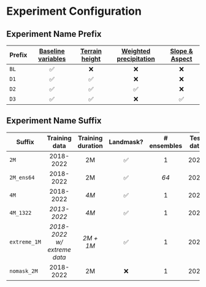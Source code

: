 # Experiment Configuration

## Experiment Name Prefix

| Prefix | [Baseline variables](https://docs.google.com/spreadsheets/d/1K0Ngb0IIYs6aUgZuv6XRsd7Y9H8PN248V7n5w2M-EHE/edit?gid=2035957628#gid=2035957628&range=D:D) | [Terrain height](https://docs.google.com/spreadsheets/d/1K0Ngb0IIYs6aUgZuv6XRsd7Y9H8PN248V7n5w2M-EHE/edit?gid=2035957628#gid=2035957628&range=36:36) | [Weighted precipitation](https://docs.google.com/spreadsheets/d/1K0Ngb0IIYs6aUgZuv6XRsd7Y9H8PN248V7n5w2M-EHE/edit?gid=2035957628#gid=2035957628&range=39:39) | [Slope & Aspect](https://docs.google.com/spreadsheets/d/1K0Ngb0IIYs6aUgZuv6XRsd7Y9H8PN248V7n5w2M-EHE/edit?gid=2035957628#gid=2035957628&range=37:38) |
| ---    | :---:    | :---:     | :---:                  | :---:          |
| `BL`   | :white_check_mark: | :x: | :x: | :x: |
| `D1`   | :white_check_mark: | :white_check_mark: | :x: | :x: |
| `D2`   | :white_check_mark: | :white_check_mark: | :white_check_mark: | :x: |
| `D3`   | :white_check_mark: | :white_check_mark: | :x: | :white_check_mark: |

## Experiment Name Suffix

| Suffix       | Training data | Training duration | Landmask?          | # ensembles | Test data |
| ---          | :---:         | :---:             | :---:              | :---:       | :---:     |
| `2M`         | 2018-2022     | 2M                | :white_check_mark: | 1           | 2023      |
| `2M_ens64`   | 2018-2022     | 2M                | :white_check_mark: | *64*        | 2023      |
| `4M`         | 2018-2022     | *4M*              | :white_check_mark: | 1           | 2023      |
| `4M_1322`    | *2013-2022*   | *4M*              | :white_check_mark: | 1           | 2023      |
| `extreme_1M` | *2018-2022 w/ extreme data* | *2M + 1M* | :white_check_mark: | 1         | 2023      |
| `nomask_2M`  | 2018-2022     | 2M                | :x:       | 1           | 2023      |
